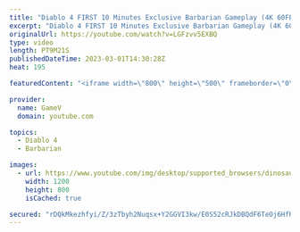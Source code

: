 ```yaml
---
title: "Diablo 4 FIRST 10 Minutes Exclusive Barbarian Gameplay (4K 60FPS HDR)"
excerpt: "Diablo 4 FIRST 10 Minutes Exclusive Barbarian Gameplay (4K 60FPS HDR) Diablo IV is an upcoming dungeon crawler action ..."
originalUrl: https://youtube.com/watch?v=LGFzvv5EXBQ
type: video
length: PT9M21S
publishedDateTime: 2023-03-01T14:30:28Z
heat: 195

featuredContent: "<iframe width=\"800\" height=\"500\" frameborder=\"0\" src=\"https://www.youtube.com/embed/LGFzvv5EXBQ\" allow=\"accelerometer; autoplay; encrypted-media; gyroscope; picture-in-picture\" allowfullscreen></iframe>"

provider:
  name: GameV
  domain: youtube.com

topics:
  - Diablo 4
  - Barbarian

images:
  - url: https://www.youtube.com/img/desktop/supported_browsers/dinosaur.png
    width: 1200
    height: 800
    isCached: true

secured: "rDQkMkezhfyi/Z/3zTbyh2Nuqsx+Y2GGVI3kw/E0S52cRJkDBQdF6TeOj6HfRL6MsP6S68DwsT7KQL0Gk8EvnUPVTS5g78ieboH+HE2DrONJ8MVKqkqDiWtYOeO7981Zia91Iop+hpz2APgv87OrnUVvHpYgC+Emji57OH2z2+sBGw8qLIE4S6ia8NdkGpsY+Vq/emTYNZX8IpkY6AhAQ+kgB+Di/6hpvIVoWJidfYKBVnbWoP7m05lUYQr99C5tyMcBpkvWSDQJpyXGS0fWFu8zUSxoIFLPPm0mO14aehz7OaxkdJFM3FWSy75fzFtHLx5fnfPSBn7hL1BTmdLJ7pURglIabUfjeJmGYsdb11sAuAzBsnvZO2GlGY703RKEdGPuG+drtpLpQkcoobw+Gg==;QtvrMfzLHyHeJQUI2Yv2Iw=="
---
```


